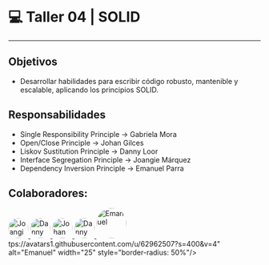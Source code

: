 # 💻 Taller 04 | SOLID

---

## Objetivos

- Desarrollar habilidades para escribir código robusto, mantenible y escalable, aplicando 
los principios SOLID.


## Responsabilidades

- Single Responsibility Principle -> Gabriela Mora
- Open/Close Principle -> Johan Gilces
- Liskov Sustitution Principle -> Danny Loor
- Interface Segregation Principle -> Joangie Márquez
- Dependency Inversion Principle -> Emanuel Parra

## Colaboradores:
<div>
<a title="Joangie Márquez" href="https://github.com/joangiemarquez">
<img src="https://avatars3.githubusercontent.com/u/59121896?s=400&u=2c3ac98b4f9e20b351942a77c3a2a966811149bd&v=4" alt="Joangie" width="40" style="border-radius: 50%"/>
</a>

<a title="Danny Loor" href="https://github.com/Dgloor">
<img src="https://avatars1.githubusercontent.com/u/56457514?s=400&u=c0dbe623fc6df8d055c31cd337c81fa50b34d630&v=4" alt="Danny" width="40" style="border-radius: 50%"/>
</a>

<a title="Johan Gilces Reyes" href="https://github.com/jjgilces">
<img src="https://avatars3.githubusercontent.com/u/59465061?s=400&u=90d64167df934f58e7e1e7f5ccaba9fa6d2581cb&v=44" alt="Johan" width="40" style="border-radius: 50%"/>
</a>

<a title="Gabriela Mora" href="https://github.com/gdmora">
<img src="https://avatars0.githubusercontent.com/u/66105843?s=400&u=c35629db939a1ddbcd29da0e8b3614b91beb9645&v=4" alt="Danny" width="40" style="border-radius: 50%"/>
</a>

<a title="Emanuel Parra" href="https://github.com/eapb99">
<img src="https://avatars1.githubusercontent.com/u/62962507?s=400&v=4" alt="Emanuel" width="60" style="border-radius: 50%"/>
</a>
</div>tps://avatars1.githubusercontent.com/u/62962507?s=400&v=4" alt="Emanuel" width="25" style="border-radius: 50%"/>
</a>
